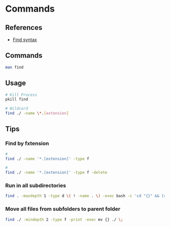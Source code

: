# Commands

## References

- [Find syntax](https://en.wikipedia.org/wiki/Find_(Unix)#Find_syntax)

## Commands

```sh
man find
```

## Usage

```sh
# Kill Process
pkill find

# Wildcard
find ./ -name \*.[extension]
```

## Tips

### Find by fxtension

```sh
#
find ./ -name '*.[extension]' -type f

#
find ./ -name '*.[extension]' -type f -delete
```

### Run in all subdirectories

```sh
find . -maxdepth 1 -type d \( ! -name . \) -exec bash -c 'cd "{}" && [command]' \;
```

### Move all files from subfolders to parent folder

```sh
find ./ -mindepth 2 -type f -print -exec mv {} ./ \;
```

<!-- ###

```sh
find . -type f -exec /bin/sh -c 'echo "{}"' \;
find . -exec /bin/sh -c {}/"${name}" \;
``` -->
